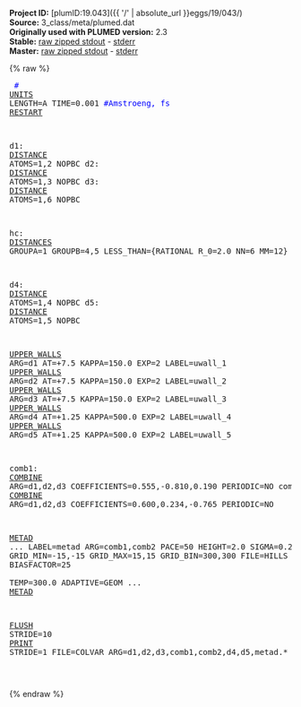 **Project ID:** [plumID:19.043]({{ '/' | absolute_url }}eggs/19/043/)  
**Source:** 3_class/meta/plumed.dat  
**Originally used with PLUMED version:** 2.3  
**Stable:** [raw zipped stdout](plumed.dat.plumed.stdout.txt.zip) - [stderr](plumed.dat.plumed.stderr)  
**Master:** [raw zipped stdout](plumed.dat.plumed_master.stdout.txt.zip) - [stderr](plumed.dat.plumed_master.stderr)  

{% raw %}<pre>
<span style="color:blue">#</span>
<a href="https://plumed.github.io/doc-master/user-doc/html/_u_n_i_t_s.html">UNITS</a> LENGTH=A TIME=0.001  <span style="color:blue">#Amstroeng, fs</span>
<a href="https://plumed.github.io/doc-master/user-doc/html/_r_e_s_t_a_r_t.html">RESTART</a>

d1: <a href="https://plumed.github.io/doc-master/user-doc/html/_d_i_s_t_a_n_c_e.html">DISTANCE</a> ATOMS=1,2 NOPBC 
d2: <a href="https://plumed.github.io/doc-master/user-doc/html/_d_i_s_t_a_n_c_e.html">DISTANCE</a> ATOMS=1,3 NOPBC
d3: <a href="https://plumed.github.io/doc-master/user-doc/html/_d_i_s_t_a_n_c_e.html">DISTANCE</a> ATOMS=1,6 NOPBC

hc: <a href="https://plumed.github.io/doc-master/user-doc/html/_d_i_s_t_a_n_c_e_s.html">DISTANCES</a> GROUPA=1 GROUPB=4,5 LESS_THAN={RATIONAL R_0=2.0 NN=6 MM=12}

d4: <a href="https://plumed.github.io/doc-master/user-doc/html/_d_i_s_t_a_n_c_e.html">DISTANCE</a> ATOMS=1,4 NOPBC
d5: <a href="https://plumed.github.io/doc-master/user-doc/html/_d_i_s_t_a_n_c_e.html">DISTANCE</a> ATOMS=1,5 NOPBC

<a href="https://plumed.github.io/doc-master/user-doc/html/_u_p_p_e_r__w_a_l_l_s.html">UPPER_WALLS</a> ARG=d1 AT=+7.5  KAPPA=150.0 EXP=2 LABEL=uwall_1
<a href="https://plumed.github.io/doc-master/user-doc/html/_u_p_p_e_r__w_a_l_l_s.html">UPPER_WALLS</a> ARG=d2 AT=+7.5  KAPPA=150.0 EXP=2 LABEL=uwall_2
<a href="https://plumed.github.io/doc-master/user-doc/html/_u_p_p_e_r__w_a_l_l_s.html">UPPER_WALLS</a> ARG=d3 AT=+7.5  KAPPA=150.0 EXP=2 LABEL=uwall_3
<a href="https://plumed.github.io/doc-master/user-doc/html/_u_p_p_e_r__w_a_l_l_s.html">UPPER_WALLS</a> ARG=d4 AT=+1.25 KAPPA=500.0 EXP=2 LABEL=uwall_4
<a href="https://plumed.github.io/doc-master/user-doc/html/_u_p_p_e_r__w_a_l_l_s.html">UPPER_WALLS</a> ARG=d5 AT=+1.25 KAPPA=500.0 EXP=2 LABEL=uwall_5

comb1:  <a href="https://plumed.github.io/doc-master/user-doc/html/_c_o_m_b_i_n_e.html">COMBINE</a> ARG=d1,d2,d3 COEFFICIENTS=0.555,-0.810,0.190 PERIODIC=NO
comb2:  <a href="https://plumed.github.io/doc-master/user-doc/html/_c_o_m_b_i_n_e.html">COMBINE</a> ARG=d1,d2,d3 COEFFICIENTS=0.600,0.234,-0.765 PERIODIC=NO

<a href="https://plumed.github.io/doc-master/user-doc/html/_m_e_t_a_d.html">METAD</a> ...
 LABEL=metad
 ARG=comb1,comb2
 PACE=50 
 HEIGHT=2.0 
 SIGMA=0.2 
 GRID_MIN=-15,-15
 GRID_MAX=15,15
 GRID_BIN=300,300
 FILE=HILLS
 BIASFACTOR=25  
 TEMP=300.0 
 ADAPTIVE=GEOM
... <a href="https://plumed.github.io/doc-master/user-doc/html/_m_e_t_a_d.html">METAD</a>


<a href="https://plumed.github.io/doc-master/user-doc/html/_f_l_u_s_h.html">FLUSH</a> STRIDE=10
<a href="https://plumed.github.io/doc-master/user-doc/html/_p_r_i_n_t.html">PRINT</a> STRIDE=1 FILE=COLVAR ARG=d1,d2,d3,comb1,comb2,d4,d5,metad.*

</pre>{% endraw %}
